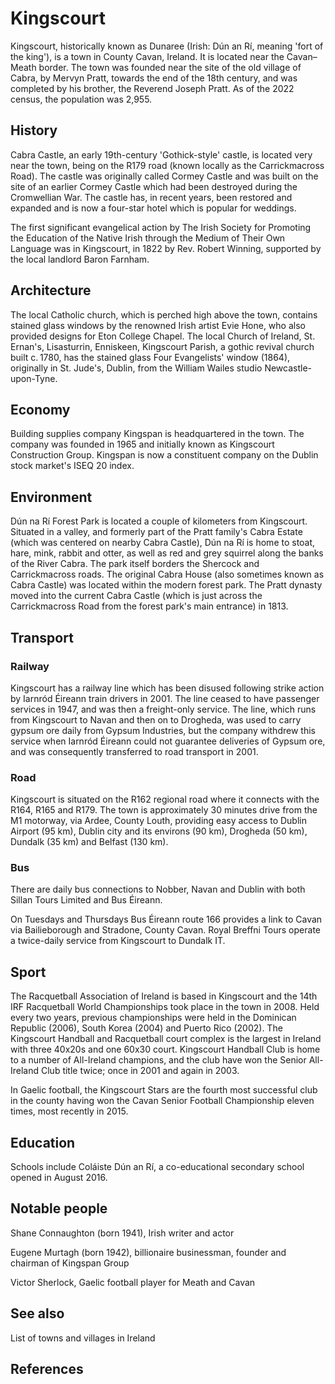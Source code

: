 # Kingscourt

Kingscourt, historically known as Dunaree (Irish: Dún an Rí, meaning
'fort of the king'), is a town in County Cavan, Ireland. It is located
near the Cavan–Meath border. The town was founded near the site of the
old village of Cabra, by Mervyn Pratt, towards the end of the 18th
century, and was completed by his brother, the Reverend Joseph Pratt. As
of the 2022 census, the population was 2,955.

## History

Cabra Castle, an early 19th-century 'Gothick-style' castle, is located
very near the town, being on the R179 road (known locally as the
Carrickmacross Road).  The castle was originally called Cormey Castle
and was built on the site of an earlier Cormey Castle which had been
destroyed during the Cromwellian War.  The castle has, in recent years,
been restored and expanded and is now a four-star hotel which is popular
for weddings.

The first significant evangelical action by The Irish Society for
Promoting the Education of the Native Irish through the Medium of Their
Own Language was in Kingscourt, in 1822 by Rev. Robert Winning,
supported by the local landlord Baron Farnham.

## Architecture

The local Catholic church, which is perched high above the town,
contains stained glass windows by the renowned Irish artist Evie Hone,
who also provided designs for Eton College Chapel. The local Church of
Ireland, St. Ernan's, Lisasturrin, Enniskeen, Kingscourt Parish, a
gothic revival church built c. 1780, has the stained glass Four
Evangelists' window (1864), originally in St. Jude's, Dublin, from the
William Wailes studio Newcastle-upon-Tyne.

## Economy

Building supplies company Kingspan is headquartered in the town. The
company was founded in 1965 and initially known as Kingscourt
Construction Group. Kingspan is now a constituent company on the Dublin
stock market's ISEQ 20 index.

## Environment

Dún na Rí Forest Park is located a couple of kilometers from Kingscourt.
Situated in a valley, and formerly part of the Pratt family's Cabra
Estate (which was centered on nearby Cabra Castle), Dún na Rí is home to
stoat, hare, mink, rabbit and otter, as well as red and grey squirrel
along the banks of the River Cabra. The park itself borders the Shercock
and Carrickmacross roads. The original Cabra House (also sometimes known
as Cabra Castle) was located within the modern forest park. The Pratt
dynasty moved into the current Cabra Castle (which is just across the
Carrickmacross Road from the forest park's main entrance) in 1813.

## Transport

### Railway

Kingscourt has a railway line which has been disused following strike
action by Iarnród Éireann train drivers in 2001. The line ceased to have
passenger services in 1947, and was then a freight-only service. The
line, which runs from Kingscourt to Navan and then on to Drogheda, was
used to carry gypsum ore daily from Gypsum Industries, but the company
withdrew this service when Iarnród Éireann could not guarantee
deliveries of Gypsum ore, and was consequently transferred to road
transport in 2001.

### Road

Kingscourt is situated on the R162 regional road where it connects with
the R164,  R165 and R179. The town is approximately 30 minutes drive
from the M1 motorway, via Ardee, County Louth, providing easy access to
Dublin Airport (95 km), Dublin city and its environs (90 km), Drogheda
(50 km), Dundalk (35 km) and Belfast (130 km).

### Bus

There are daily bus connections to Nobber, Navan and Dublin with both
Sillan Tours Limited and Bus Éireann.

On Tuesdays and Thursdays Bus Éireann route 166 provides a link to Cavan
via Bailieborough and Stradone, County Cavan. Royal Breffni Tours
operate a twice-daily service from Kingscourt to Dundalk IT.

## Sport

The Racquetball Association of Ireland is based in Kingscourt and the
14th IRF Racquetball World Championships took place in the town in 2008.
Held every two years, previous championships were held in the Dominican
Republic (2006), South Korea (2004) and Puerto Rico (2002). The
Kingscourt Handball and Racquetball court complex is the largest in
Ireland with three 40x20s and one 60x30 court. Kingscourt Handball Club
is home to a number of All-Ireland champions, and the club have won the
Senior All-Ireland Club title twice; once in 2001 and again in 2003.

In Gaelic football, the Kingscourt Stars are the fourth most successful
club in the county having won the Cavan Senior Football Championship
eleven times, most recently in 2015.

## Education

Schools include Coláiste Dún an Rí, a co-educational secondary school
opened in August 2016.

## Notable people

Shane Connaughton (born 1941), Irish writer and actor

Eugene Murtagh (born 1942), billionaire businessman, founder and
chairman of Kingspan Group

Victor Sherlock, Gaelic football player for Meath and Cavan

## See also

List of towns and villages in Ireland

## References